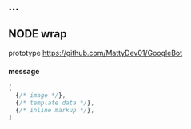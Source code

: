 ## ...

## NODE wrap
prototype <https://github.com/MattyDev01/GoogleBot>

#### message
```javascript
[
  {/* image */},
  {/* template data */},
  {/* inline markup */},
]
```

